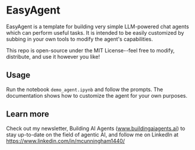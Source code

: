 # EasyAgent

EasyAgent is a template for building very simple LLM-powered chat agents which can perform useful tasks. It is intended to be easily customized by subbing in your own tools to modify the agent's capabilities.

This repo is open-source under the MIT License--feel free to modify, distribute, and use it however you like!

## Usage

Run the notebook `demo_agent.ipynb` and follow the prompts. The documentation shows how to customize the agent for your own purposes.

## Learn more

Check out my newsletter, Building AI Agents (www.buildingaiagents.ai) to stay up-to-date on the field of agentic AI, and follow me on LinkedIn at https://www.linkedin.com/in/mcunningham1440/